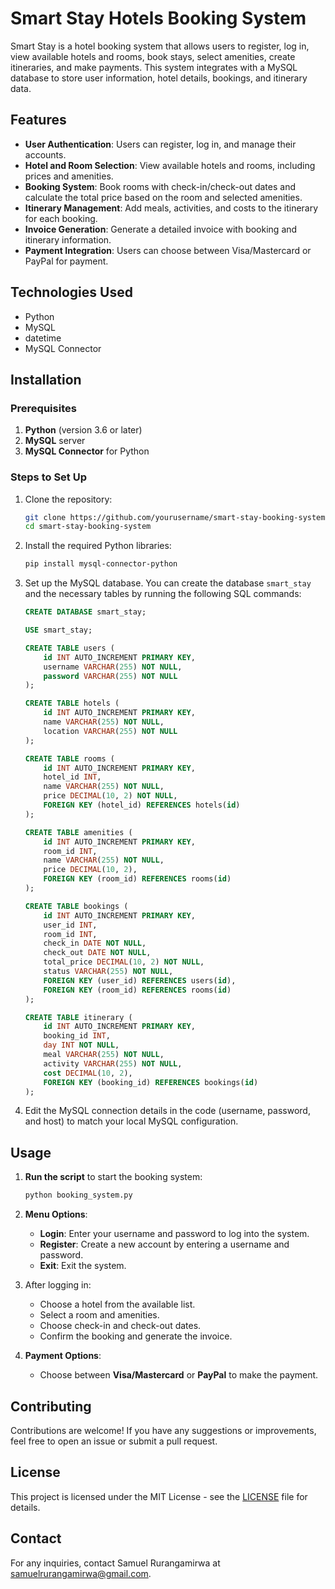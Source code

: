# Smart Stay Hotels Booking System

Smart Stay is a hotel booking system that allows users to register, log in, view available hotels and rooms, book stays, select amenities, create itineraries, and make payments. This system integrates with a MySQL database to store user information, hotel details, bookings, and itinerary data.

## Features

- **User Authentication**: Users can register, log in, and manage their accounts.
- **Hotel and Room Selection**: View available hotels and rooms, including prices and amenities.
- **Booking System**: Book rooms with check-in/check-out dates and calculate the total price based on the room and selected amenities.
- **Itinerary Management**: Add meals, activities, and costs to the itinerary for each booking.
- **Invoice Generation**: Generate a detailed invoice with booking and itinerary information.
- **Payment Integration**: Users can choose between Visa/Mastercard or PayPal for payment.

## Technologies Used

- Python
- MySQL
- datetime
- MySQL Connector

## Installation

### Prerequisites

1. **Python** (version 3.6 or later)
2. **MySQL** server
3. **MySQL Connector** for Python

### Steps to Set Up

1. Clone the repository:

    ```bash
    git clone https://github.com/yourusername/smart-stay-booking-system.git
    cd smart-stay-booking-system
    ```

2. Install the required Python libraries:

    ```bash
    pip install mysql-connector-python
    ```

3. Set up the MySQL database. You can create the database `smart_stay` and the necessary tables by running the following SQL commands:

    ```sql
    CREATE DATABASE smart_stay;

    USE smart_stay;

    CREATE TABLE users (
        id INT AUTO_INCREMENT PRIMARY KEY,
        username VARCHAR(255) NOT NULL,
        password VARCHAR(255) NOT NULL
    );

    CREATE TABLE hotels (
        id INT AUTO_INCREMENT PRIMARY KEY,
        name VARCHAR(255) NOT NULL,
        location VARCHAR(255) NOT NULL
    );

    CREATE TABLE rooms (
        id INT AUTO_INCREMENT PRIMARY KEY,
        hotel_id INT,
        name VARCHAR(255) NOT NULL,
        price DECIMAL(10, 2) NOT NULL,
        FOREIGN KEY (hotel_id) REFERENCES hotels(id)
    );

    CREATE TABLE amenities (
        id INT AUTO_INCREMENT PRIMARY KEY,
        room_id INT,
        name VARCHAR(255) NOT NULL,
        price DECIMAL(10, 2),
        FOREIGN KEY (room_id) REFERENCES rooms(id)
    );

    CREATE TABLE bookings (
        id INT AUTO_INCREMENT PRIMARY KEY,
        user_id INT,
        room_id INT,
        check_in DATE NOT NULL,
        check_out DATE NOT NULL,
        total_price DECIMAL(10, 2) NOT NULL,
        status VARCHAR(255) NOT NULL,
        FOREIGN KEY (user_id) REFERENCES users(id),
        FOREIGN KEY (room_id) REFERENCES rooms(id)
    );

    CREATE TABLE itinerary (
        id INT AUTO_INCREMENT PRIMARY KEY,
        booking_id INT,
        day INT NOT NULL,
        meal VARCHAR(255) NOT NULL,
        activity VARCHAR(255) NOT NULL,
        cost DECIMAL(10, 2),
        FOREIGN KEY (booking_id) REFERENCES bookings(id)
    );
    ```

4. Edit the MySQL connection details in the code (username, password, and host) to match your local MySQL configuration.

## Usage

1. **Run the script** to start the booking system:

    ```bash
    python booking_system.py
    ```

2. **Menu Options**:
    - **Login**: Enter your username and password to log into the system.
    - **Register**: Create a new account by entering a username and password.
    - **Exit**: Exit the system.

3. After logging in:
    - Choose a hotel from the available list.
    - Select a room and amenities.
    - Choose check-in and check-out dates.
    - Confirm the booking and generate the invoice.

4. **Payment Options**:
    - Choose between **Visa/Mastercard** or **PayPal** to make the payment.

## Contributing

Contributions are welcome! If you have any suggestions or improvements, feel free to open an issue or submit a pull request.

## License

This project is licensed under the MIT License - see the [LICENSE](LICENSE) file for details.

## Contact

For any inquiries, contact Samuel Rurangamirwa at [samuelrurangamirwa@gmail.com](mailto:samuelrurangamirwa@gmail.com).

